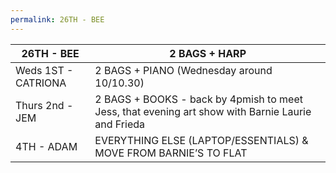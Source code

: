 ```yaml
---
permalink: 26TH - BEE
---
```

| 26TH - BEE          | 2 BAGS + HARP                                                                                     |
| ------------------- | ------------------------------------------------------------------------------------------------- |
| Weds 1ST - CATRIONA | 2 BAGS + PIANO (Wednesday around 10/10.30)                                                        |
| Thurs 2nd - JEM     | 2 BAGS + BOOKS - back by 4pmish to meet Jess, that evening art show with Barnie Laurie and Frieda |
| 4TH - ADAM          | EVERYTHING ELSE (LAPTOP/ESSENTIALS) & MOVE FROM BARNIE’S TO FLAT                                  |